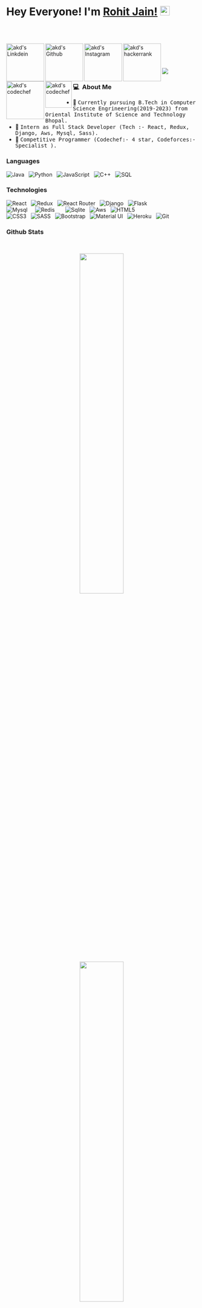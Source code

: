 # Hey Everyone! I'm [Rohit Jain!](https://github.com/Rohit0301) <img src="https://github.com/himanshusharma89/himanshusharma89/blob/master/Hi.gif" width="25px">
<br><br>

<a href="https://www.linkedin.com/in/rohitjain0301/">
  <img align="left" alt="akd's Linkdein" width="100px" src="https://img.shields.io/badge/Linkedin-0A66C2?style=for-the-badge&logo=Linkedin&logoColor=white" />
</a>
<a href="https://github.com/Rohit0301)">
  <img align="left" alt="akd's Github" width="100px" src="https://img.shields.io/badge/Github-181717?style=for-the-badge&logo=Github&logoColor=white" />
</a>
<a href="https://www.instagram.com/_r.o.h.i.t_j.a.i.n/">
  <img align="left" alt="akd's Instagram" width="100px" src="https://img.shields.io/badge/Instagram-E4405F?style=for-the-badge&logo=instagram&logoColor=white" />
</a>

<a href="https://www.hackerrank.com/rj03012002?hr_r=1">
  <img align="left" alt="akd's hackerrank" width="100px" src="https://img.shields.io/badge/HackerRank-2EC866?style=for-the-badge&logo=HackerRank&logoColor=black" />
</a>
<a href="https://www.codechef.com/users/rohit_0301">
  <img align="left" alt="akd's codechef" width="100px" src="https://img.shields.io/badge/Codechef-5B4638?style=for-the-badge&logo=CodeChef&logoColor=white" />
</a>
<a href="mailto:rj03012002@gmail.com">
  <img align="left" alt="akd's codechef" width="70px" src="https://img.shields.io/badge/Gmail-EA4335?style=for-the-badge&logo=Gmail&logoColor=white" />
</a>

<br><br><br>

![](https://github.com/amandewatnitrr/amandewatnitrr/blob/main/header_.png)



### 💻 &nbsp;About Me 

- 👷 <samp>Currently pursuing B.Tech in Computer Science Engrineering(2019-2023) from Oriental Institute of Science and Technology Bhopal.
- 💼 <samp> Intern as Full Stack Developer (Tech :- React, Redux, Django, Aws, Mysql, Sass).
- 🥇 <samp>Competitive Programmer (Codechef:- 4 star, Codeforces:- Specialist ).



### Languages

![Java](https://img.shields.io/badge/Java-yellow?style=for-the-badge&logo=Java&logoColor=white)&nbsp;&nbsp;
![Python](https://img.shields.io/badge/Python-skyblue?style=for-the-badge&logo=Python&logoColor=white)&nbsp;&nbsp;
![JavaScript](https://img.shields.io/badge/-JavaScript-orange?style=for-the-badge&logo=JavaScript&logoColor=white)&nbsp;&nbsp;
![C++](https://img.shields.io/badge/C++-00599C?style=for-the-badge&logo=c%2B%2B&logoColor=white)&nbsp;&nbsp;
![SQL](https://img.shields.io/badge/-SQL-green?style=for-the-badge&logo=MySQL&logoColor=white)&nbsp;&nbsp;


### Technologies

![React](https://img.shields.io/badge/React-333333?style=for-the-badge&logo=react&logoColor=white)&nbsp;&nbsp;
![Redux](https://img.shields.io/badge/Redux-333333?style=for-the-badge&logo=redux&logoColor=white)&nbsp;&nbsp;
![React Router](https://img.shields.io/badge/React_Router-333333?style=for-the-badge&logo=react-router&logoColor=white)&nbsp;&nbsp;
![Django](https://img.shields.io/badge/Django-333333?style=for-the-badge&logo=django&logoColor=white)&nbsp;&nbsp;
![Flask](https://img.shields.io/badge/Flask-333333?style=for-the-badge&logo=flask&logoColor=white)&nbsp;&nbsp;
<br>
![Mysql](https://img.shields.io/badge/MySQL-333333?style=for-the-badge&logo=mysql&logoColor=white)&nbsp;&nbsp;&nbsp;&nbsp;
![Redis](https://img.shields.io/badge/-Redis-333333?&logo=Redis&logoColor=white)&nbsp;&nbsp;&nbsp;&nbsp;&nbsp;&nbsp;
![Sqlite](https://img.shields.io/badge/SQLite-333333?style=for-the-badge&logo=sqlite&logoColor=white)&nbsp;&nbsp;
![Aws](https://img.shields.io/badge/Amazon_AWS-333333?style=for-the-badge&logo=amazon-aws&logoColor=white)&nbsp;&nbsp;
![HTML5](https://img.shields.io/badge/HTML5-333333?style=for-the-badge&logo=html5&logoColor=white)&nbsp;&nbsp;
<br>
![CSS3](https://img.shields.io/badge/CSS3-333333?style=for-the-badge&logo=css3&logoColor=white)&nbsp;&nbsp;
![SASS](https://img.shields.io/badge/Sass-333333?style=for-the-badge&logo=sass&logoColor=white)&nbsp;&nbsp;
![Bootstrap](https://img.shields.io/badge/Bootstrap-333333?style=for-the-badge&logo=bootstrap&logoColor=white)&nbsp;&nbsp;
![Material UI](https://img.shields.io/badge/Material--UI-333333?style=for-the-badge&logo=material-ui&logoColor=white)&nbsp;&nbsp;
![Heroku](https://img.shields.io/badge/Heroku-333333?style=for-the-badge&logo=heroku&logoColor=white)&nbsp;&nbsp;
![Git](https://img.shields.io/badge/Git-333333?style=for-the-badge&logo=Git&logoColor=white)&nbsp;&nbsp;
<br>

### Github Stats
<br>
<p align="center">
  <a href="https://github.com/Rohit0301"><span>
    <img height="48%" src="https://github-readme-stats.vercel.app/api?username=Rohit0301&count_private=true&show_icons=true&theme=radical&&include_all_commits=true"/>
    <br>
    <img width="48%" src="https://github-readme-streak-stats.herokuapp.com/?user=Rohit0301&theme=radical" />
    <br>
    <img height="180em" src="https://github-readme-stats-eight-theta.vercel.app/api/top-langs/?username=Rohit0301&hide=html,css,javascript,scss&layout=compact&langs_count=8&theme=radical"/>
    <br>
    <img align="center" src="https://github-profile-summary-cards.vercel.app/api/cards/profile-details?username=Rohit0301&theme=dracula" />
    </span></a>
</p>


<br>

### 🏆 GitHub Profile Trophy:
<p align="center">
<a href="https://github.com/ryo-ma/github-profile-trophy">
  <img width=800 src="https://github-profile-trophy.vercel.app/?username=Rohit0301&column=8&theme=onedark&no-frame=true&no-bg=true"/>
</a>
</p>

<br>


![image](https://github.com/soriano-dev/soriano-dev/blob/master/dino.gif)
